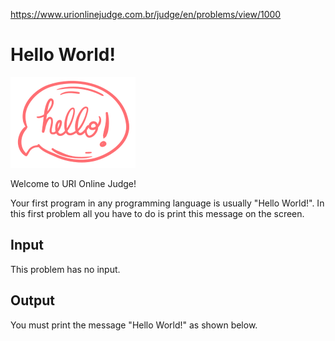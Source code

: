 https://www.urionlinejudge.com.br/judge/en/problems/view/1000

# Hello World!

![](imgs/UOJ_1000.png)

Welcome to URI Online Judge!

Your first program in any programming language is usually "Hello World!". In
this first problem all you have to do is print this message on the screen.

## Input

This problem has no input.

## Output

You must print the message "Hello World!" as shown below.
